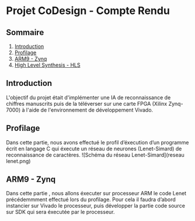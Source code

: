 # Projet CoDesign - Compte Rendu
## Sommaire
1. [Introduction](#introduction)
2. [Profilage](#profilage)
3. [ARM9 - Zynq](#arm9---Zynq)
4. [High Level Synthesis - HLS](#high-level-synthesis---hls)

## Introduction

L'objectif du projet était d'implémenter une IA de reconnaissance de chiffres manuscrits puis de la téléverser sur une carte FPGA (Xilinx Zynq-7000) à l'aide de l'environnement de développement Vivado.

## Profilage

Dans cette partie, nous avons effectué le profil d’éxecution d’un programme écrit en langage C qui éxecute un réseau de neurones (Lenet-Simard) de reconnaissance de caractères.
![Schéma du réseau Lenet-Simard](reseau lenet.png)

## ARM9 - Zynq

Dans cette partie , nous allons éxecuter sur processeur ARM le code Lenet précédemmment effectué lors du profilage. 
Pour cela il faudra d’abord instancier sur Vivado le processeur, puis développer la partie code source sur SDK qui sera éxecutée par le processeur.
